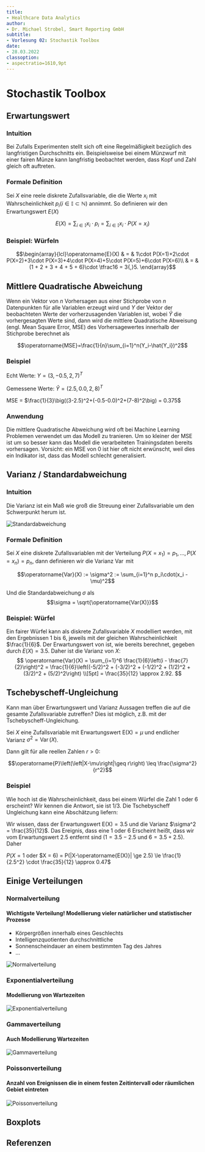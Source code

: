 ```yaml
---
title:
- Healthcare Data Analytics
author:
- Dr. Michael Strobel, Smart Reporting GmbH
subtitle:
- Vorlesung 02: Stochastik Toolbox
date:
- 28.03.2022
classoption:
- aspectratio=1610,9pt
--- 
```


# Stochastik Toolbox

## Erwartungswert

### Intuition
Bei Zufalls Experimenten stellt sich oft eine Regelmäßigkeit bezüglich des langfristigen Durchschnitts ein. Beispielsweise bei einem Münzwurf mit einer fairen Münze kann langfristig beobachtet werden, dass Kopf und Zahl gleich oft auftreten. 

### Formale Definition
Sei $X$ eine reele diskrete Zufallsvariable, die die Werte $x_i$ mit Wahrscheinlichkeit $p_i (i \in \mathbb{I} \subset \mathbb{N})$ annimmt. So definieren wir den Erwartungswert $E(X)$

$$E(X) = \sum_{i \in \mathbb{I}} x_i \cdot p_i = \sum_{i \in \mathbb{I}} x_i \cdot P(X = x_i)$$

### Beispiel: Würfeln
$$\begin{array}{lcl}\operatorname{E}(X) & = & 1\cdot P(X=1)+2\cdot P(X=2)+3\cdot P(X=3)+4\cdot P(X=4)+5\cdot P(X=5)+6\cdot P(X=6)\\
                                                                    & = & (1 + 2 + 3 + 4 + 5 + 6)\cdot \tfrac16 = 3{,}5.
\end{array}$$

## Mittlere Quadratische Abweichung
Wenn ein Vektor von $n$ Vorhersagen aus einer Stichprobe von $n$ Datenpunkten für alle Variablen erzeugt wird und $Y$ der Vektor der beobachteten Werte der vorherzusagenden Variablen ist, wobei $\hat{Y}$ die vorhergesagten Werte sind, dann wird die mittlere Quadratische Abweisung (engl. Mean Square Error, MSE) des Vorhersagewertes innerhalb der Stichprobe berechnet als

$$\operatorname{MSE}=\frac{1}{n}\sum_{i=1}^n(Y_i-\hat{Y_i})^2$$

### Beispiel
Echt Werte:
$Y = (3, -0.5, 2, 7)^T$

Gemessene Werte:
$\hat Y = (2.5, 0.0, 2, 8)^T$

MSE = $\frac{1}{3}\big((3-2.5)^2+(-0.5-0.0)^2+(7-8)^2\big) =  0.375$

### Anwendung
Die mittlere Quadratische Abweichung wird oft bei Machine Learning Problemen verwendet um das Modell zu tranieren. Um so kleiner der MSE ist um so besser kann das Modell die verarbeiteten Trainingsdaten bereits vorhersagen. Vorsicht: ein MSE von 0 ist hier oft nicht erwünscht, weil dies ein Indikator ist, dass das Modell schlecht generalisiert. 

## Varianz / Standardabweichung
### Intuition
Die Varianz ist ein Maß wie groß die Streuung einer Zufallsvariable um den Schwerpunkt herum ist.

![Standardabweichung](img/std.png)

### Formale Definition
Sei $X$ eine diskrete Zufallsvariablen mit der Verteilung $P(X = x_1)= p_1, \ldots, P(X = x_n)= p_n$, dann definieren wir die Varianz $\operatorname{Var}$ mit 

$$\operatorname{Var}(X) := \sigma^2 := \sum_{i=1}^n p_i\cdot(x_i - \mu)^2$$

Und die Standardabweichung $\sigma$ als 
$$\sigma = \sqrt{\operatorname{Var(X)}}$$

### Beispiel: Würfel
 Ein fairer Würfel kann als diskrete Zufallsvariable $X$ modelliert werden, mit den Ergebnissen 1 bis 6, jeweils mit der gleichen Wahrscheinlichkeit $\frac{1}{6}$.  Der Erwartungswert von ist, wie bereits berechnet, gegeben durch $E(X) = 3.5$.  Daher ist die Varianz von $X$: 
 $$
 \operatorname{Var}(X) = \sum_{i=1}^6 \frac{1}{6}\left(i - \frac{7}{2}\right)^2 
 = \frac{1}{6}\left((-5/2)^2 + (-3/2)^2 + (-1/2)^2 + (1/2)^2 + (3/2)^2 + (5/2)^2\right) \\[5pt]
 = \frac{35}{12} \approx 2.92.
 $$


## Tschebyscheff-Ungleichung 
Kann man über Erwartungswert und Varianz Aussagen treffen die auf die gesamte Zufallsvariable zutreffen? Dies ist möglich, z.B. mit der Tschebyscheff-Ungleichung.

Sei $X$ eine Zufallsvariable mit Erwartungswert $\operatorname{E(X)}= \mu$ und endlicher Varianz $\sigma^2 = \operatorname{Var}(X)$.

Dann gilt für alle reellen Zahlen $r > 0$:

$$\operatorname{P}\left(\left|X-\mu\right|\geq r\right) \leq \frac{\sigma^2}{r^2}$$

### Beispiel
Wie hoch ist die Wahrscheinlichkeit, dass bei einem Würfel die Zahl 1 oder 6 erscheint? Wir kennen die Antwort, sie ist $1/3$. Die Tschebyscheff Ungleichung kann eine Abschätzung liefern:

Wir wissen, dass der Erwartungswert $\operatorname{E(X)} = 3.5$ und die Varianz $\sigma^2 = \frac{35}{12}$. Das Ereignis, dass eine 1 oder 6 Erscheint heißt, dass wir vom Erwartungswert $2.5$ entfernt sind ($1=3.5-2.5$ und $6=3.5+2.5$). Daher 

$P(X = 1$ oder $X = 6) = P(|X-\operatorname{E(X)}| \ge 2.5) \le \frac{1}{2.5^2} \cdot \frac{35}{12} \approx 0.47$


## Einige Verteilungen
### Normalverteilung

#### Wichtigste Verteilung! Modellierung vieler natürlicher und statistischer Prozesse
- Körpergrößen innerhalb eines Geschlechts
- Intelligenzquotienten durchschnittliche 
- Sonnenscheindauer an einem bestimmten Tag des Jahres
- ...
<!-- Schreibweise: $X\sim\mathcal{N}\left(\mu,\sigma^2\right)$ -->

<!-- #### Dichtefunktion -->
<!-- $f_{\mu, \sigma^2}(x) = \frac{1}{\sigma \sqrt{2\pi} } e^{-\frac{1}{2}\left(\frac{x-\mu}{\sigma}\right)^2}$ -->

<!-- #### Eigenschaften -->

<!-- Erwartungswert: $\operatorname E(X) = \mu$ und Varianz: $\operatorname{Var}(X) = \sigma^2$ -->

![Normalverteilung](img/gauss.png)

### Exponentialverteilung
#### Modellierung von Wartezeiten

![Exponentialverteilung](img/expon.png)

### Gammaverteilung
#### Auch Modellierung Wartezeiten 

![Gammaverteilung](img/gamma.png)

### Poissonverteilung 
#### Anzahl von Ereignissen die in einem festen Zeitintervall oder räumlichen Gebiet eintreten

![Poissonverteilung](img/poisson.png)


## Boxplots 

## Referenzen

